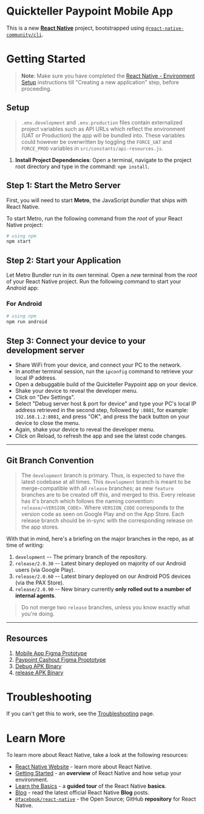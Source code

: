 # **Quickteller Paypoint Mobile App**

This is a new [**React Native**](https://reactnative.dev) project, bootstrapped using [`@react-native-community/cli`](https://github.com/react-native-community/cli).

# Getting Started

> **Note**: Make sure you have completed the [React Native - Environment Setup](https://reactnative.dev/docs/environment-setup) instructions till "Creating a new application" step, before proceeding.

## Setup

> `.env.development` and `.env.production` files contain externalized project variables such as API URLs which reflect the environment (UAT or Production) the app will be bundled into. These variables could however be overwritten by toggling the `FORCE_UAT` and `FORCE_PROD` variables in `src/constants/api-resources.js`.

1. **Install Project Dependencies**: Open a terminal, navigate to the project root directory and type in the command: `npm install`.

## Step 1: Start the Metro Server

First, you will need to start **Metro**, the JavaScript _bundler_ that ships _with_ React Native.

To start Metro, run the following command from the _root_ of your React Native project:

```bash
# using npm
npm start


```

## Step 2: Start your Application

Let Metro Bundler run in its _own_ terminal. Open a _new_ terminal from the _root_ of your React Native project. Run the following command to start your _Android_ app:

### For Android

```bash
# using npm
npm run android


```

## Step 3: Connect your device to your development server

- Share WiFi from your device, and connect your PC to the network.
- In another terminal session, run the `ipconfig` command to retrieve your local IP address.
- Open a debuggable build of the Quickteller Paypoint app on your device.
- Shake your device to reveal the developer menu.
- Click on "Dev Settings".
- Select "Debug server host & port for device" and type your PC's local IP address retrieved in the second step, followed by `:8081`, for example: `192.168.1.2:8081`, and press "OK", and press the back button on your device to close the menu.
- Again, shake your device to reveal the developer menu.
- Click on Reload, to refresh the app and see the latest code changes.

---

## Git Branch Convention

> The `development` branch is primary. Thus, is expected to have the latest codebase at all times. This `development` branch is meant to be merge-compatible with all `release` branches; as new `feature` branches are to be created off this, and merged to this.
> Every release has it's branch which follows the naming convention: `release/<VERSION_CODE>`. Where `VERSION_CODE` corresponds to the version code as seen on Google Play and on the App Store. Each release branch should be in-sync with the corresponding release on the app stores.

With that in mind, here's a briefing on the major branches in the repo, as at time of writing:

1. `development` -- The primary branch of the repository.
1. `release/2.0.30` -- Latest binary deployed on majority of our Android users (via Google Play).
1. `release/2.0.60` -- Latest binary deployed on our Android POS devices (via the PAX Store).
1. `release/2.0.90` -- New binary currently **only rolled out to a number of internal agents**.

> Do not merge two `release` branches, unless you know exactly what you're doing.

---

## Resources

1. [Mobile App Figma Prototype](https://www.figma.com/file/UAwylb9z5RKkb7BBNZXGAp/Quickteller-MOBILE_APP-1.1)
1. [Paypoint Cashout Figma Proptotype](https://www.figma.com/file/8k2GmDWPDYmyTDkT7vlgbC/QTP-Cashout?node-id=26%3A7)
1. [Debug APK Binary](https://drive.google.com/file/d/1w4XLO3mt9vlen_9ika0MjcRlrarJNe-a/view?usp=sharing)
1. [release APK Binary](https://drive.google.com/file/d/1w4XLO3mt9vlen_9ika0MjcRlrarJNe-a/view?usp=sharing)

# Troubleshooting

If you can't get this to work, see the [Troubleshooting](https://reactnative.dev/docs/troubleshooting) page.

# Learn More

To learn more about React Native, take a look at the following resources:

- [React Native Website](https://reactnative.dev) - learn more about React Native.
- [Getting Started](https://reactnative.dev/docs/environment-setup) - an **overview** of React Native and how setup your environment.
- [Learn the Basics](https://reactnative.dev/docs/getting-started) - a **guided tour** of the React Native **basics**.
- [Blog](https://reactnative.dev/blog) - read the latest official React Native **Blog** posts.
- [`@facebook/react-native`](https://github.com/facebook/react-native) - the Open Source; GitHub **repository** for React Native.

